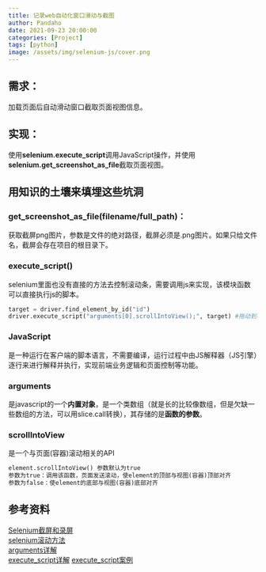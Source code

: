 ```yaml
---
title: 记录web自动化窗口滑动与截图
author: Pandaho
date: 2021-09-23 20:00:00 
categories: [Project] 
tags: [python]
image: /assets/img/selenium-js/cover.png
---
```




## 需求：

加载页面后自动滑动窗口截取页面视图信息。

## 实现：

使用**selenium.execute_script**调用JavaScript操作，并使用**selenium.get_screenshot_as_file**截取页面视图。

## 用知识的土壤来填埋这些坑洞

### get_screenshot_as_file(filename/full_path)：

获取截屏png图片，参数是文件的绝对路径，截屏必须是.png图片。如果只给文件名，截屏会存在项目的根目录下。

### execute_script()

selenium里面也没有直接的方法去控制滚动条，需要调用js来实现，该模块函数可以直接执行js的脚本。

```python
target = driver.find_element_by_id("id")
driver.execute_script("arguments[0].scrollIntoView();", target) #拖动到可见的元素去
```

### JavaScript

是一种运行在客户端的脚本语言，不需要编译，运行过程中由JS解释器（JS引擎）逐行来进行解释并执行，实现前端业务逻辑和页面控制等功能。

### arguments

是javascript的一个**内置对象**，是一个类数组（就是长的比较像数组，但是欠缺一些数组的方法，可以用slice.call转换），其存储的是**函数的参数**。

### scrollIntoView

是一个与页面(容器)滚动相关的API

```python
element.scrollIntoView() 参数默认为true
参数为true：调用该函数，页面发送滚动，使element的顶部与视图(容器)顶部对齐
参数为false：使element的底部与视图(容器)底部对齐
```




## 参考资料

[Selenium截屏和录屏](https://www.cnblogs.com/-wenli/p/14183203.html)  
[selenium滚动方法](https://www.jb51.net/article/165315.htm)  
[arguments详解](https://www.zhihu.com/question/21466212/answer/18441962)  
[execute_script详解](https://www.cnblogs.com/wenm1128/p/11534887.html)
[execute_script案例](https://www.cnblogs.com/my_captain/p/9233314.html)

